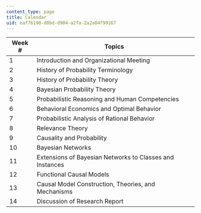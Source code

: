 ```yaml
---
content_type: page
title: Calendar
uid: eaf76190-d8bd-d904-a2fa-2a2a04f99167
---
```


| Week # | Topics |
| --- | --- |
| 1 | Introduction and Organizational Meeting |
| 2 | History of Probability Terminology |
| 3 | History of Probability Theory |
| 4 | Bayesian Probability Theory |
| 5 | Probabilistic Reasoning and Human Competencies |
| 6 | Behavioral Economics and Optimal Behavior |
| 7 | Probabilistic Analysis of Rational Behavior |
| 8 | Relevance Theory |
| 9 | Causality and Probability |
| 10 | Bayesian Networks |
| 11 | Extensions of Bayesian Networks to Classes and Instances |
| 12 | Functional Causal Models |
| 13 | Causal Model Construction, Theories, and Mechanisms |
| 14 | Discussion of Research Report
